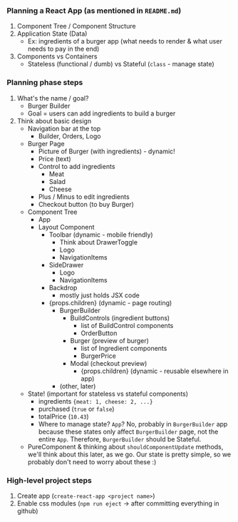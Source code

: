### Planning a React App (as mentioned in `README.md`)
1) Component Tree / Component Structure
1) Application State (Data)
    - Ex: ingredients of a burger app (what needs to render & what user needs to pay in the end)
1) Components vs Containers
    - Stateless (functional / dumb) vs Stateful (`class` - manage state)

### Planning phase steps
1) What's the name / goal?
    - Burger Builder
    - Goal = users can add ingredients to build a burger
1) Think about basic design
    - Navigation bar at the top
        - Builder, Orders, Logo
    - Burger Page
        - Picture of Burger (with ingredients) - dynamic!
        - Price (text)
        - Control to add ingredients
            - Meat
            - Salad
            - Cheese
        - Plus / Minus to edit ingredients
        - Checkout button (to buy Burger)
    - Component Tree
        - App
        - Layout Component
            - Toolbar (dynamic - mobile friendly)
                - Think about DrawerToggle
                - Logo
                - NavigationItems
            - SideDrawer
                - Logo
                - NavigationItems
            - Backdrop
                - mostly just holds JSX code
            - {props.children} (dynamic - page routing)
                - BurgerBuilder
                    - BuildControls (ingredient buttons)
                        - list of BuildControl components
                        - OrderButton
                    - Burger (preview of burger)
                        - list of Ingredient components
                        - BurgerPrice
                    - Modal (checkout preview)
                        - {props.children} (dynamic - reusable elsewhere in app)
                - (other, later)
    - State! (important for stateless vs stateful components)
        - ingredients `{meat: 1, cheese: 2, ...}`
        - purchased (`true` or `false`)
        - totalPrice (`10.43`)
        - Where to manage state? `App`? No, probably in `BurgerBuilder` app because these states only affect `BurgerBuilder` page, not the entire `App`. Therefore, `BurgerBuilder` should be Stateful.
    - PureComponent & thinking about `shouldComponentUpdate` methods, we'll think about this later, as we go. Our state is pretty simple, so we probably don't need to worry about these :)

### High-level project steps
1) Create app (`create-react-app <project name>`)
1) Enable css modules (`npm run eject` -> after committing everything in github)